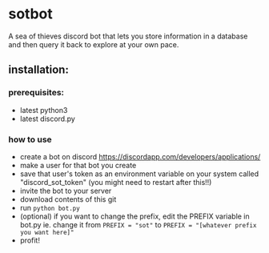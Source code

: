 # sotbot
A sea of thieves discord bot that lets you store information in a database and then query it back to explore at your own pace.
## installation:
### prerequisites:
* latest python3
* latest discord.py
### how to use
* create a bot on discord https://discordapp.com/developers/applications/
* make a user for that bot you create
* save that user's token as an environment variable on your system called "discord_sot_token" (you might need to restart after this!!)
* invite the bot to your server
* download contents of this git
* run ```python bot.py```
* (optional) if you want to change the prefix, edit the PREFIX variable in bot.py 
    ie. change it from ```PREFIX = "sot"``` to ```PREFIX = "[whatever prefix you want here]"```
* profit!
